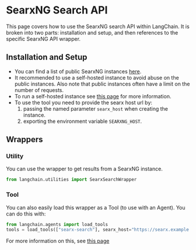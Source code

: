 # SearxNG Search API

This page covers how to use the SearxNG search API within LangChain.
It is broken into two parts: installation and setup, and then references to the specific SearxNG API wrapper.

## Installation and Setup

- You can find a list of public SearxNG instances [here](https://searx.space/). 
- It recommended to use a self-hosted instance to avoid abuse on the public instances. Also note that public instances often have a limit on the number of requests.
- To run a self-hosted instance see [this page](https://searxng.github.io/searxng/admin/installation.html) for more information.
- To use the tool you need to provide the searx host url by:
    1. passing the named parameter `searx_host` when creating the instance.
    2. exporting the environment variable `SEARXNG_HOST`. 

## Wrappers

### Utility

You can use the wrapper to get results from a SearxNG instance. 

```python
from langchain.utilities import SearxSearchWrapper
```

### Tool

You can also easily load this wrapper as a Tool (to use with an Agent).
You can do this with:

```python
from langchain.agents import load_tools
tools = load_tools(["searx-search"], searx_host="https://searx.example.com")
```

For more information on this, see [this page](../modules/agents/tools.md)
